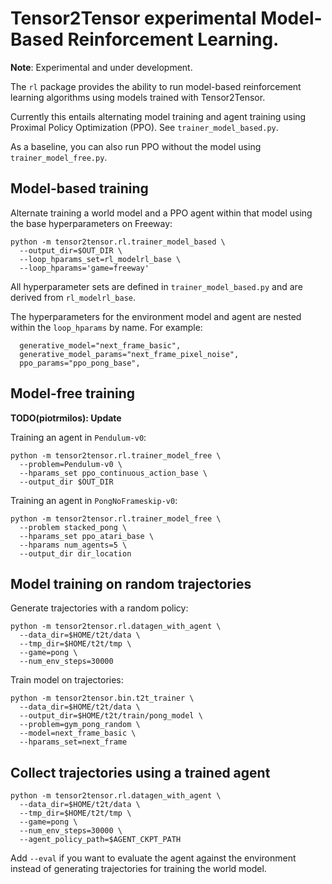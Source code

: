 # Tensor2Tensor experimental Model-Based Reinforcement Learning.

**Note**: Experimental and under development.

The `rl` package provides the ability to run model-based reinforcement learning
algorithms using models trained with Tensor2Tensor.

Currently this entails alternating model training and agent training using
Proximal Policy Optimization (PPO). See `trainer_model_based.py`.

As a baseline, you can also run PPO without the model using
`trainer_model_free.py`.

## Model-based training

Alternate training a world model and a PPO agent within that model using the
base hyperparameters on Freeway:

```
python -m tensor2tensor.rl.trainer_model_based \
  --output_dir=$OUT_DIR \
  --loop_hparams_set=rl_modelrl_base \
  --loop_hparams='game=freeway'
```

All hyperparameter sets are defined in `trainer_model_based.py` and are derived
from `rl_modelrl_base`.

The hyperparameters for the environment model and agent are nested within the
`loop_hparams` by name. For example:

```
  generative_model="next_frame_basic",
  generative_model_params="next_frame_pixel_noise",
  ppo_params="ppo_pong_base",
```

## Model-free training

**TODO(piotrmilos): Update**

Training an agent in `Pendulum-v0`:

```
python -m tensor2tensor.rl.trainer_model_free \
  --problem=Pendulum-v0 \
  --hparams_set ppo_continuous_action_base \
  --output_dir $OUT_DIR
```

Training an agent in `PongNoFrameskip-v0`:

```
python -m tensor2tensor.rl.trainer_model_free \
  --problem stacked_pong \
  --hparams_set ppo_atari_base \
  --hparams num_agents=5 \
  --output_dir dir_location
```

## Model training on random trajectories

Generate trajectories with a random policy:

```
python -m tensor2tensor.rl.datagen_with_agent \
  --data_dir=$HOME/t2t/data \
  --tmp_dir=$HOME/t2t/tmp \
  --game=pong \
  --num_env_steps=30000
```

Train model on trajectories:

```
python -m tensor2tensor.bin.t2t_trainer \
  --data_dir=$HOME/t2t/data \
  --output_dir=$HOME/t2t/train/pong_model \
  --problem=gym_pong_random \
  --model=next_frame_basic \
  --hparams_set=next_frame
```


## Collect trajectories using a trained agent

```
python -m tensor2tensor.rl.datagen_with_agent \
  --data_dir=$HOME/t2t/data \
  --tmp_dir=$HOME/t2t/tmp \
  --game=pong \
  --num_env_steps=30000 \
  --agent_policy_path=$AGENT_CKPT_PATH
```

Add `--eval` if you want to evaluate the agent against the environment instead
of generating trajectories for training the world model.
